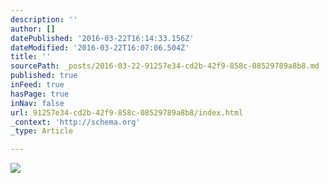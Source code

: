 ```yaml
---
description: ''
author: []
datePublished: '2016-03-22T16:14:33.156Z'
dateModified: '2016-03-22T16:07:06.504Z'
title: ''
sourcePath: _posts/2016-03-22-91257e34-cd2b-42f9-858c-08529789a8b8.md
published: true
inFeed: true
hasPage: true
inNav: false
url: 91257e34-cd2b-42f9-858c-08529789a8b8/index.html
_context: 'http://schema.org'
_type: Article

---
```

![](https://the-grid-user-content.s3-us-west-2.amazonaws.com/75b4c2f7-dc6b-4f0e-928a-ddbe5616d195.png)